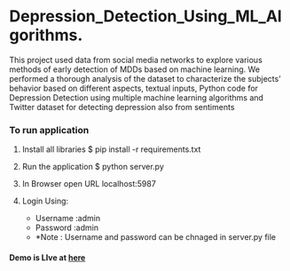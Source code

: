 # Depression_Detection_Using_ML_Algorithms.
This project used data from social media networks to explore various methods of early detection of MDDs based on machine learning. We performed a thorough analysis of the dataset to characterize the subjects’ behavior based on different aspects, textual inputs, Python code for Depression Detection using multiple machine learning algorithms and Twitter dataset for detecting depression also from sentiments

### To run application

1. Install all libraries
$ pip install -r requirements.txt

2. Run the application
$ python server.py

3. In Browser open URL localhost:5987

4. Login Using:
   - Username :admin
   - Password :admin
   - *Note : Username and password can be chnaged in server.py file

#### Demo is LIve at [here](https://depressio-io.onrender.com/)


